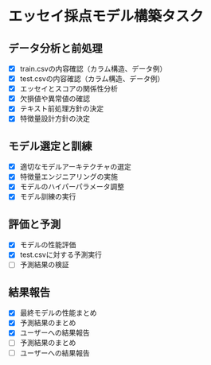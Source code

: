 # エッセイ採点モデル構築タスク

## データ分析と前処理
- [x] train.csvの内容確認（カラム構造、データ例）
- [x] test.csvの内容確認（カラム構造、データ例）
- [x] エッセイとスコアの関係性分析
- [x] 欠損値や異常値の確認
- [x] テキスト前処理方針の決定
- [x] 特徴量設計方針の決定

## モデル選定と訓練
- [x] 適切なモデルアーキテクチャの選定
- [x] 特徴量エンジニアリングの実施
- [x] モデルのハイパーパラメータ調整
- [x] モデル訓練の実行

## 評価と予測
- [x] モデルの性能評価
- [x] test.csvに対する予測実行
- [ ] 予測結果の検証

## 結果報告
- [x] 最終モデルの性能まとめ
- [x] 予測結果のまとめ
- [x] ユーザーへの結果報告
- [ ] 予測結果のまとめ
- [ ] ユーザーへの結果報告
